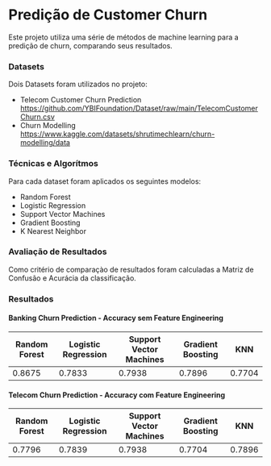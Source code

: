 # Predição de Customer Churn
Este projeto utiliza uma série de métodos de machine learning para a predição de churn, comparando seus resultados.

### Datasets

Dois Datasets foram utilizados no projeto:
- Telecom Customer Churn Prediction
https://github.com/YBIFoundation/Dataset/raw/main/TelecomCustomerChurn.csv
- Churn Modelling
https://www.kaggle.com/datasets/shrutimechlearn/churn-modelling/data

### Técnicas e Algorítmos

Para cada dataset foram aplicados os seguintes modelos:
- Random Forest
- Logistic Regression
- Support Vector Machines
- Gradient Boosting
- K Nearest Neighbor

### Avaliação de Resultados
Como critério de comparaçào de resultados foram calculadas a Matriz de Confusão e Acurácia da classificação.

### Resultados

#### Banking Churn Prediction - Accuracy sem Feature Engineering

| Random Forest | Logistic Regression | Support Vector Machines | Gradient Boosting | KNN |
|---|---|---|---|---|
| 0.8675 | 0.7833 | 0.7938 | 0.7896 | 0.7704

#### Telecom Churn Prediction - Accuracy com Feature Engineering

| Random Forest | Logistic Regression | Support Vector Machines | Gradient Boosting | KNN |
|---|---|---|---|---|
| 0.7796 | 0.7839 | 0.7938 | 0.7704 | 0.7896